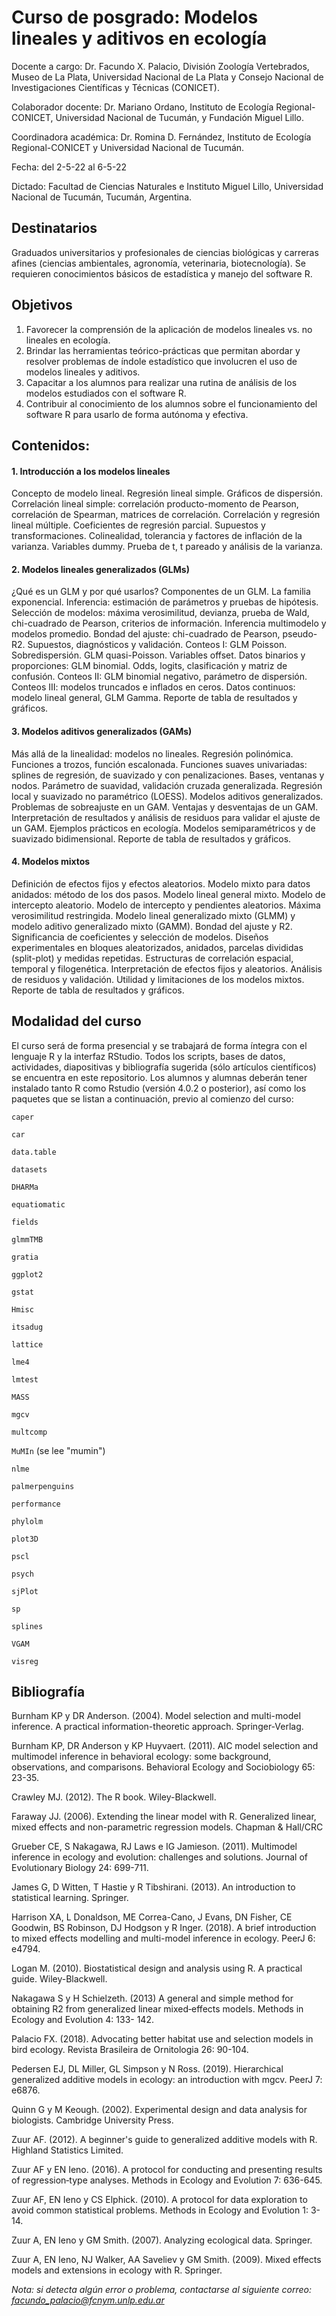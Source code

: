 # Curso de posgrado: Modelos lineales y aditivos en ecología

Docente a cargo: Dr. Facundo X. Palacio, División Zoología Vertebrados, Museo de La Plata, Universidad Nacional de La Plata y Consejo Nacional de Investigaciones Científicas y Técnicas (CONICET).

Colaborador docente:  Dr. Mariano Ordano, Instituto de Ecología Regional-CONICET, Universidad Nacional de Tucumán, y Fundación Miguel Lillo.

Coordinadora académica: Dr. Romina D. Fernández, Instituto de Ecología Regional-CONICET y Universidad Nacional de Tucumán.

Fecha: del 2-5-22 al 6-5-22

Dictado: Facultad de Ciencias Naturales e Instituto Miguel Lillo, Universidad Nacional de Tucumán, Tucumán, Argentina.


## Destinatarios
Graduados universitarios y profesionales de ciencias biológicas y carreras afines (ciencias ambientales, agronomía, veterinaria, biotecnología). Se requieren conocimientos básicos de estadística y manejo del software R.

## Objetivos
1. Favorecer la comprensión de la aplicación de modelos lineales vs. no lineales en ecología.
2. Brindar las herramientas teórico-prácticas que permitan abordar y resolver problemas de índole estadístico que involucren el uso de modelos lineales y aditivos.
3. Capacitar a los alumnos para realizar una rutina de análisis de los modelos estudiados con el software R.
4. Contribuir al conocimiento de los alumnos sobre el funcionamiento del software R para usarlo de forma autónoma y efectiva.

## Contenidos:

#### 1. Introducción a los modelos lineales

Concepto de modelo lineal. Regresión lineal simple. Gráficos de dispersión. Correlación lineal simple: correlación producto-momento de Pearson, correlación de Spearman, matrices de correlación. Correlación y regresión lineal múltiple. Coeficientes de regresión parcial. Supuestos y transformaciones. Colinealidad, tolerancia y factores de inflación de la varianza. Variables dummy. Prueba de t, t pareado y análisis de la varianza.

#### 2. Modelos lineales generalizados (GLMs)

¿Qué es un GLM y por qué usarlos? Componentes de un GLM. La familia exponencial. Inferencia: estimación de parámetros y pruebas de hipótesis. Selección de modelos: máxima verosimilitud, devianza, prueba de Wald, chi-cuadrado de Pearson, criterios de información. Inferencia multimodelo y modelos promedio. Bondad del ajuste: chi-cuadrado de Pearson, pseudo-R2. Supuestos, diagnósticos y validación. Conteos I: GLM Poisson. Sobredispersión. GLM quasi-Poisson. Variables offset. Datos binarios y proporciones: GLM binomial. Odds, logits, clasificación y matriz de confusión. Conteos II: GLM binomial negativo, parámetro de dispersión. Conteos III: modelos truncados e inflados en ceros. Datos continuos: modelo lineal general, GLM Gamma. Reporte de tabla de resultados y gráficos.

#### 3. Modelos aditivos generalizados (GAMs)

Más allá de la linealidad: modelos no lineales. Regresión polinómica. Funciones a trozos, función escalonada. Funciones suaves univariadas: splines de regresión, de suavizado y con penalizaciones. Bases, ventanas y nodos. Parámetro de suavidad, validación cruzada generalizada. Regresión local y suavizado no paramétrico (LOESS). Modelos aditivos generalizados. Problemas de sobreajuste en un GAM. Ventajas y desventajas de un GAM. Interpretación de resultados y análisis de residuos para validar el ajuste de un GAM. Ejemplos prácticos en ecología. Modelos semiparamétricos y de suavizado bidimensional. Reporte de tabla de resultados y gráficos.

#### 4. Modelos mixtos

Definición de efectos fijos y efectos aleatorios. Modelo mixto para datos anidados: método de los dos pasos. Modelo lineal general mixto. Modelo de intercepto aleatorio. Modelo de intercepto y pendientes aleatorios. Máxima verosimilitud restringida. Modelo lineal generalizado mixto (GLMM) y modelo aditivo generalizado mixto (GAMM). Bondad del ajuste y R2. Significancia de coeficientes y selección de modelos. Diseños experimentales en bloques aleatorizados, anidados, parcelas divididas (split-plot) y medidas repetidas. Estructuras de correlación espacial, temporal y filogenética. Interpretación de efectos fijos y aleatorios. Análisis de residuos y validación. Utilidad y limitaciones de los modelos mixtos. Reporte de tabla de resultados y gráficos.

## Modalidad del curso

El curso será de forma presencial y se trabajará de forma íntegra con el lenguaje R y la interfaz RStudio. Todos los scripts, bases de datos, actividades, diapositivas y bibliografía sugerida (sólo artículos científicos) se encuentra en este repositorio. Los alumnos y alumnas deberán tener instalado tanto R como Rstudio (versión 4.0.2 o posterior), así como los paquetes que se listan a continuación, previo al comienzo del curso:

`caper`

`car`

`data.table`

`datasets`

`DHARMa`

`equatiomatic`

`fields`

`glmmTMB`

`gratia`

`ggplot2`

`gstat`

`Hmisc`

`itsadug`

`lattice`

`lme4`

`lmtest`

`MASS`

`mgcv`

`multcomp`

`MuMIn` (se lee "mumin")

`nlme`

`palmerpenguins`

`performance`

`phylolm`

`plot3D`

`pscl`

`psych`

`sjPlot`

`sp`

`splines`

`VGAM`

`visreg`


## Bibliografía

Burnham KP y DR Anderson. (2004). Model selection and multi-model inference. A practical information-theoretic approach. Springer-Verlag.

Burnham KP, DR Anderson y KP Huyvaert. (2011). AIC model selection and multimodel inference in behavioral ecology: some background, observations, and comparisons.     Behavioral Ecology and Sociobiology 65: 23-35.

Crawley MJ. (2012). The R book. Wiley-Blackwell.

Faraway JJ. (2006). Extending the linear model with R. Generalized linear, mixed effects and non-parametric regression models. Chapman & Hall/CRC

Grueber CE, S Nakagawa, RJ Laws e IG Jamieson. (2011). Multimodel inference in ecology and evolution: challenges and solutions. Journal of Evolutionary Biology 24: 
699-711.

James G, D Witten, T Hastie y R Tibshirani. (2013). An introduction to statistical learning. Springer.

Harrison XA, L Donaldson, ME Correa-Cano, J Evans, DN Fisher, CE Goodwin, BS Robinson, DJ Hodgson y R Inger. (2018). A brief introduction to mixed effects modelling 
and multi-model inference in ecology. PeerJ 6: e4794.

Logan M. (2010). Biostatistical design and analysis using R. A practical guide. Wiley-Blackwell.

Nakagawa S y H Schielzeth. (2013) A general and simple method for obtaining R2 from generalized linear mixed‐effects models. Methods in Ecology and Evolution 4: 133-
142.

Palacio FX. (2018). Advocating better habitat use and selection models in bird ecology. Revista Brasileira de Ornitologia 26: 90-104.

Pedersen EJ, DL Miller, GL Simpson y N Ross. (2019). Hierarchical generalized additive models in ecology: an introduction with mgcv. PeerJ 7: e6876.

Quinn G y M Keough. (2002). Experimental design and data analysis for biologists. Cambridge University Press.

Zuur AF. (2012). A beginner's guide to generalized additive models with R. Highland Statistics Limited.

Zuur AF y EN Ieno. (2016). A protocol for conducting and presenting results of regression‐type analyses. Methods in Ecology and Evolution 7: 636-645.

Zuur AF, EN Ieno y CS Elphick. (2010). A protocol for data exploration to avoid common statistical problems. Methods in Ecology and Evolution 1: 3-14.

Zuur A, EN Ieno y GM Smith. (2007). Analyzing ecological data. Springer.

Zuur A, EN Ieno, NJ Walker, AA Saveliev y GM Smith. (2009). Mixed effects models and extensions in ecology with R. Springer.


*Nota: si detecta algún error o problema, contactarse al siguiente correo: facundo_palacio@fcnym.unlp.edu.ar*
